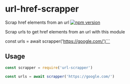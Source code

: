 # url-href-scrapper
 Scrap href elements from an url
[![npm version](https://badge.fury.io/js/url-scrapper.svg)](https://npmjs.com/package/url-scrapper)

Scrap urls to get href elements from an url with this module

const urls = await scrapper('https://google.com/')```

## Usage
```js
const scrapper = require('url-scrapper')

const urls = await scrapper('https://google.com/')
```

